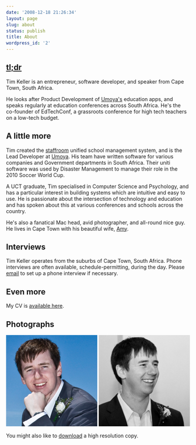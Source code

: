 ```yaml
---
date: '2008-12-18 21:26:34'
layout: page
slug: about
status: publish
title: About
wordpress_id: '2'
---
```


## [tl;dr](https://en.wiktionary.org/wiki/TL;DR)

Tim Keller is an entrepreneur, software developer, and speaker from Cape Town, South Africa.

He looks after Product Development of [Umoya's](http://umoya.net) education apps, and speaks regularly at education conferences across South Africa. He's the co-founder of EdTechConf, a grassroots conference for high tech teachers on a low-tech budget.

## A little more

Tim created the [staffroom](http://mystaffroom.net) unified school management system, and is the Lead Developer at [Umoya](http://umoya.net). His team have written software for various companies and Government departments in South Africa. Their uniti software was used by Disaster Management to manage their role in the 2010 Soccer World Cup.

A UCT graduate, Tim specialised in Computer Science and Psychology, and has a particular interest in building systems which are intuitive and easy to use. He is passionate about the intersection of technology and education and has spoken about this at various conferences and schools across the country.

He's also a fanatical Mac head, avid photographer, and all-round nice guy. He lives in Cape Town with his beautiful wife, [Amy](http://twitter.com/amykeller).

## Interviews

Tim Keller operates from the suburbs of Cape Town, South Africa. Phone interviews are often available, schedule-permitting, during the day. Please [email](/contact) to set up a phone interview if necessary.

## Even more

My CV is [available here](/cv).

## Photographs

<img src="/img/bio-tim-colour.jpg" class="polaroid" width="250px">
<img src="/img/bio-tim-bw.jpg" class="polaroid" width="250px">

You might also like to <a href="/img/bio-tim-colour-full.jpg" target="_blank">download</a> a high resolution copy.